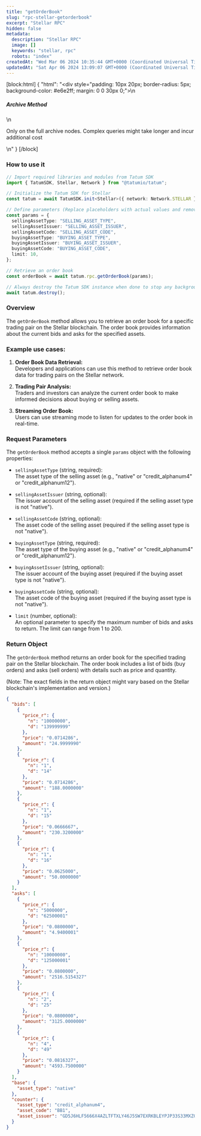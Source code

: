 ```yaml
---
title: "getOrderBook"
slug: "rpc-stellar-getorderbook"
excerpt: "Stellar RPC"
hidden: false
metadata: 
  description: "Stellar RPC"
  image: []
  keywords: "stellar, rpc"
  robots: "index"
createdAt: "Wed Mar 06 2024 10:35:44 GMT+0000 (Coordinated Universal Time)"
updatedAt: "Sat Apr 06 2024 13:09:07 GMT+0000 (Coordinated Universal Time)"
---
```

[block:html]
{
  "html": "<div style=\"padding: 10px 20px; border-radius: 5px; background-color: #e6e2ff; margin: 0 0 30px 0;\">\n  <h5>Archive Method</h5>\n  <p>Only on the full archive nodes. Complex queries might take longer and incur additional cost</p>\n</div>"
}
[/block]


### How to use it

```typescript
// Import required libraries and modules from Tatum SDK
import { TatumSDK, Stellar, Network } from "@tatumio/tatum";

// Initialize the Tatum SDK for Stellar
const tatum = await TatumSDK.init<Stellar>({ network: Network.STELLAR });

// Define parameters (Replace placeholders with actual values and remove redundant)
const params = {
  sellingAssetType: "SELLING_ASSET_TYPE",
  sellingAssetIssuer: "SELLING_ASSET_ISSUER",
  sellingAssetCode: "SELLING_ASSET_CODE",
  buyingAssetType: "BUYING_ASSET_TYPE",
  buyingAssetIssuer: "BUYING_ASSET_ISSUER",
  buyingAssetCode: "BUYING_ASSET_CODE",
  limit: 10,
};

// Retrieve an order book
const orderBook = await tatum.rpc.getOrderBook(params);

// Always destroy the Tatum SDK instance when done to stop any background processes
await tatum.destroy();
```

### Overview

The `getOrderBook` method allows you to retrieve an order book for a specific trading pair on the Stellar blockchain. The order book provides information about the current bids and asks for the specified assets.

### Example use cases:

1. **Order Book Data Retrieval:**  
   Developers and applications can use this method to retrieve order book data for trading pairs on the Stellar network.

2. **Trading Pair Analysis:**  
   Traders and investors can analyze the current order book to make informed decisions about buying or selling assets.

3. **Streaming Order Book:**  
   Users can use streaming mode to listen for updates to the order book in real-time.

### Request Parameters

The `getOrderBook` method accepts a single `params` object with the following properties:

- `sellingAssetType` (string, required):  
  The asset type of the selling asset (e.g., "native" or "credit_alphanum4" or "credit_alphanum12").

- `sellingAssetIssuer` (string, optional):  
  The issuer account of the selling asset (required if the selling asset type is not "native").

- `sellingAssetCode` (string, optional):  
  The asset code of the selling asset (required if the selling asset type is not "native").

- `buyingAssetType` (string, required):  
  The asset type of the buying asset (e.g., "native" or "credit_alphanum4" or "credit_alphanum12").

- `buyingAssetIssuer` (string, optional):  
  The issuer account of the buying asset (required if the buying asset type is not "native").

- `buyingAssetCode` (string, optional):  
  The asset code of the buying asset (required if the buying asset type is not "native").

- `limit` (number, optional):  
  An optional parameter to specify the maximum number of bids and asks to return. The limit can range from 1 to 200.

### Return Object

The `getOrderBook` method returns an order book for the specified trading pair on the Stellar blockchain. The order book includes a list of bids (buy orders) and asks (sell orders) with details such as price and quantity.

(Note: The exact fields in the return object might vary based on the Stellar blockchain's implementation and version.)

```json
{
  "bids": [
    {
      "price_r": {
        "n": "10000000",
        "d": "139999999"
      },
      "price": "0.0714286",
      "amount": "24.9999990"
    },
    {
      "price_r": {
        "n": "1",
        "d": "14"
      },
      "price": "0.0714286",
      "amount": "188.0000000"
    },
    {
      "price_r": {
        "n": "1",
        "d": "15"
      },
      "price": "0.0666667",
      "amount": "230.3200000"
    },
    {
      "price_r": {
        "n": "1",
        "d": "16"
      },
      "price": "0.0625000",
      "amount": "50.0000000"
    }
  ],
  "asks": [
    {
      "price_r": {
        "n": "5000000",
        "d": "62500001"
      },
      "price": "0.0800000",
      "amount": "4.9400001"
    },
    {
      "price_r": {
        "n": "10000000",
        "d": "125000001"
      },
      "price": "0.0800000",
      "amount": "2516.5154327"
    },
    {
      "price_r": {
        "n": "2",
        "d": "25"
      },
      "price": "0.0800000",
      "amount": "3125.0000000"
    },
    {
      "price_r": {
        "n": "4",
        "d": "49"
      },
      "price": "0.0816327",
      "amount": "4593.7500000"
    }
  ],
  "base": {
    "asset_type": "native"
  },
  "counter": {
    "asset_type": "credit_alphanum4",
    "asset_code": "BB1",
    "asset_issuer": "GD5J6HLF5666X4AZLTFTXLY46J5SW7EXRKBLEYPJP33S33MXZGV6CWFN"
  }
}
```
